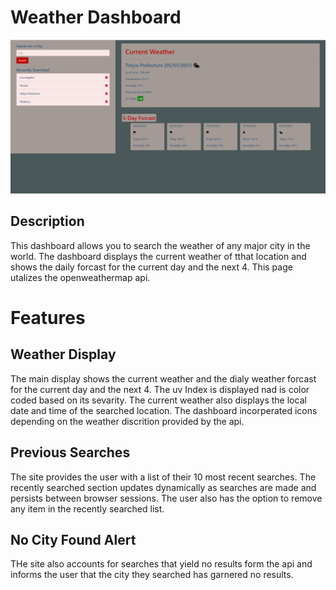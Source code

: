# Weather Dashboard
![img](img/Capture1.PNG)
## Description
This dashboard allows you to search the weather of any major city in the world. The dashboard displays the current weather of tthat location and shows the daily forcast for the current day and the next 4. This page utalizes the openweathermap api.
# Features
## Weather Display
The main display shows the current weather and the dialy weather forcast for the current day and the next 4. The uv Index is displayed nad is color coded based on its sevarity. The current weather also displays the local date and time of the searched location. The dashboard incorperated icons depending on the weather discrition provided by the api. 
## Previous Searches
The site provides the user with a list of their 10 most recent searches. The recently searched section updates dynamically as searches are made and persists between browser sessions. The user also has the option to remove any item in the recently searched list. 
## No City Found Alert
THe site also accounts for searches that yield no results form the api and informs the user that the city they searched has garnered no results.
